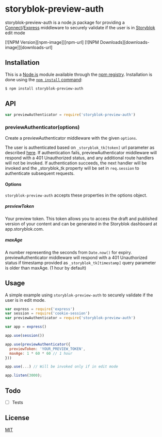 # storyblok-preview-auth
 storyblok-preview-auth is a node.js package for providing a [Connect](http://www.senchalabs.org/connect/)/[Express](http://expressjs.com/) middleware to securely validate if the user is in [Storyblok](https://www.storyblok.com) edit mode

[![NPM Version][npm-image]][npm-url]
[![NPM Downloads][downloads-image]][downloads-url]

## Installation

This is a [Node.js](https://nodejs.org/en/) module available through the
[npm registry](https://www.npmjs.com/). Installation is done using the
[`npm install` command](https://docs.npmjs.com/getting-started/installing-npm-packages-locally):

```sh
$ npm install storyblok-preview-auth
```

## API

```js
var previewAuthenticator = require('storyblok-preview-auth')
```

### previewAuthenticator(options)

Create a previewAuthenticator middleware with the given `options`.

The user is authenticated based on `_storyblok_tk[token]` url parameter as described [here](https://www.storyblok.com/docs/Guides/storyblok-latest-js#how-to-validate-if-the-user-is-viewing-your-site-in-the-storyblo).
If authentication fails, previewAuthenticator middleware will respond with a 401 Unauthorized status, and any additional route handlers will not be invoked. If authentication succeeds, the next handler will be invoked and the _storyblok_tk property will be set in `req.session` to authenticate subsequent requests.

#### Options

`storyblok-preview-auth` accepts these properties in the options object.

##### previewToken

Your preview token. This token allows you to access the draft and published version of your content and can be generated in the Storyblok dashboard at app.storyblok.com.

##### maxAge

A number representing the seconds from `Date.now()` for expiry. previewAuthenticator middleware will respond with a 401 Unauthorized status if timestamp provided as `_storyblok_tk[timestamp]` query parameter is older than maxAge. (1 hour by default)

## Usage
A simple example using `storyblok-preview-auth` to securely validate if the user is in edit mode.

```js
var express = require('express')
var session = require('cookie-session')
var previewAuthenticator = require('storyblok-preview-auth')

var app = express()

app.use(session())

app.use(previewAuthenticator({
  previewToken: 'YOUR_PREVIEW_TOKEN',
  maxAge: 1 * 60 * 60 // 1 hour
}))

app.use(...) // Will be invoked only if in edit mode

app.listen(3000);
```

## Todo

- [ ] Tests

## License

[MIT](LICENSE)
